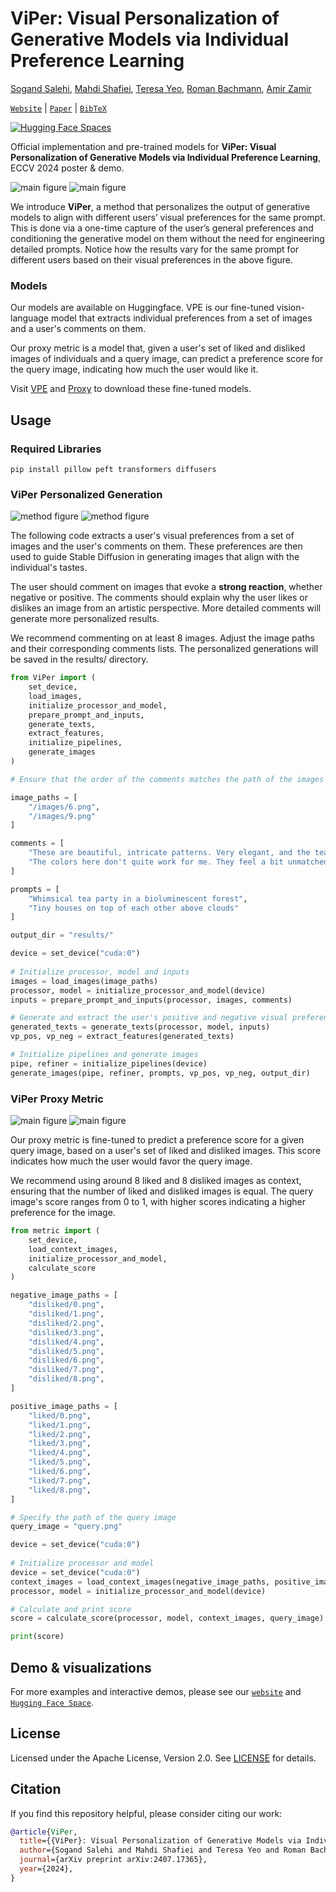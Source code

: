 # ViPer: Visual Personalization of Generative Models via Individual Preference Learning

[Sogand Salehi](https://sogandstormesalehi.github.io/), [Mahdi Shafiei](), [Teresa Yeo](https://aserety.github.io/), [Roman Bachmann](https://roman-bachmann.github.io/), [Amir Zamir](https://vilab.epfl.ch/zamir/)


 [`Website`](https://viper.epfl.ch/) | [`Paper`](https://huggingface.co/papers/2407.17365) | [`BibTeX`](#citation)

[![Hugging Face Spaces](https://img.shields.io/badge/%F0%9F%A4%97%20Hugging%20Face-Spaces-blue)](https://huggingface.co/spaces/EPFL-VILAB/ViPer)


Official implementation and pre-trained models for **ViPer: Visual Personalization of Generative Models via Individual Preference Learning**, ECCV 2024 poster & demo.


![main figure](./assets/pf-nightmode.png#gh-dark-mode-only)
![main figure](./assets/pf-lightmode.png#gh-light-mode-only)

We introduce **ViPer**, a method that personalizes the output of generative models to align with different users’ visual preferences for the same prompt. This is done via a one-time capture of the user’s general preferences and conditioning the generative model on them without the need for engineering detailed prompts. Notice how the results vary for the same prompt for different users based on their visual preferences in the above figure.


### Models

Our models are available on Huggingface. VPE is our fine-tuned vision-language model that extracts individual preferences from a set of images and a user's comments on them.

Our proxy metric is a model that, given a user's set of liked and disliked images of individuals and a query image, can predict a preference score for the query image, indicating how much the user would like it.

Visit [VPE](https://huggingface.co/EPFL-VILAB/VPE-ViPer) and [Proxy](https://huggingface.co/EPFL-VILAB/Metric-ViPer) to download these fine-tuned models. 

## Usage

### Required Libraries

```
pip install pillow peft transformers diffusers
```

### ViPer Personalized Generation

![method figure](./assets/viper-method-nightmode.png#gh-dark-mode-only)
![method figure](./assets/viper-method-lightmode.png#gh-light-mode-only)

The following code extracts a user's visual preferences from a set of images and the user's comments on them. These preferences are then used to guide Stable Diffusion in generating images that align with the individual's tastes.

The user should comment on images that evoke a **strong reaction**, whether negative or positive. The comments should explain why the user likes or dislikes an image from an artistic perspective. More detailed comments will generate more personalized results.

We recommend commenting on at least 8 images. Adjust the image paths and their corresponding comments lists. The personalized generations will be saved in the results/ directory.

```python
from ViPer import (
    set_device,
    load_images,
    initialize_processor_and_model,
    prepare_prompt_and_inputs,
    generate_texts,
    extract_features,
    initialize_pipelines,
    generate_images
)

# Ensure that the order of the comments matches the path of the images they refer to.

image_paths = [
    "/images/6.png",
    "/images/9.png"
]

comments = [
    "These are beautiful, intricate patterns. Very elegant, and the teal blue colors are lovely. I love the flowing lines.",
    "The colors here don't quite work for me. They feel a bit unmatched and artificial. The concept also seems a bit boring and artificial to me.",
]

prompts = [
    "Whimsical tea party in a bioluminescent forest",
    "Tiny houses on top of each other above clouds"
]

output_dir = "results/"

device = set_device("cuda:0")
    
# Initialize processor, model and inputs
images = load_images(image_paths)
processor, model = initialize_processor_and_model(device)
inputs = prepare_prompt_and_inputs(processor, images, comments)

# Generate and extract the user's positive and negative visual preferences
generated_texts = generate_texts(processor, model, inputs)
vp_pos, vp_neg = extract_features(generated_texts)

# Initialize pipelines and generate images
pipe, refiner = initialize_pipelines(device)
generate_images(pipe, refiner, prompts, vp_pos, vp_neg, output_dir)

```

### ViPer Proxy Metric

![main figure](./assets/metric-nightmode.png#gh-dark-mode-only)
![main figure](./assets/metric-lightmode.png#gh-light-mode-only)


Our proxy metric is fine-tuned to predict a preference score for a given query image, based on a user's set of liked and disliked images. This score indicates how much the user would favor the query image.

We recommend using around 8 liked and 8 disliked images as context, ensuring that the number of liked and disliked images is equal. The query image's score ranges from 0 to 1, with higher scores indicating a higher preference for the image.

```python
from metric import (
    set_device,
    load_context_images,
    initialize_processor_and_model,
    calculate_score
)

negative_image_paths = [
    "disliked/0.png",
    "disliked/1.png",
    "disliked/2.png",
    "disliked/3.png",
    "disliked/4.png",
    "disliked/5.png",
    "disliked/6.png",
    "disliked/7.png",
    "disliked/8.png",
]

positive_image_paths = [
    "liked/0.png",
    "liked/1.png",
    "liked/2.png",
    "liked/3.png",
    "liked/4.png",
    "liked/5.png",
    "liked/6.png",
    "liked/7.png",
    "liked/8.png",
]

# Specify the path of the query image
query_image = "query.png"

device = set_device("cuda:0")
    
# Initialize processor and model
device = set_device("cuda:0")
context_images = load_context_images(negative_image_paths, positive_image_paths)
processor, model = initialize_processor_and_model(device)

# Calculate and print score
score = calculate_score(processor, model, context_images, query_image)

print(score)

```


## Demo & visualizations

For more examples and interactive demos, please see our [`website`](https://viper.epfl.ch/) and [`Hugging Face Space`](https://huggingface.co/spaces/EPFL-VILAB/ViPer).


## License

Licensed under the Apache License, Version 2.0. See [LICENSE](/LICENSE) for details.

## Citation

If you find this repository helpful, please consider citing our work:

```BibTeX
@article{ViPer,
  title={{ViPer}: Visual Personalization of Generative Models via Individual Preference Learning},
  author={Sogand Salehi and Mahdi Shafiei and Teresa Yeo and Roman Bachmann and Amir Zamir},
  journal={arXiv preprint arXiv:2407.17365},
  year={2024},
}
```
